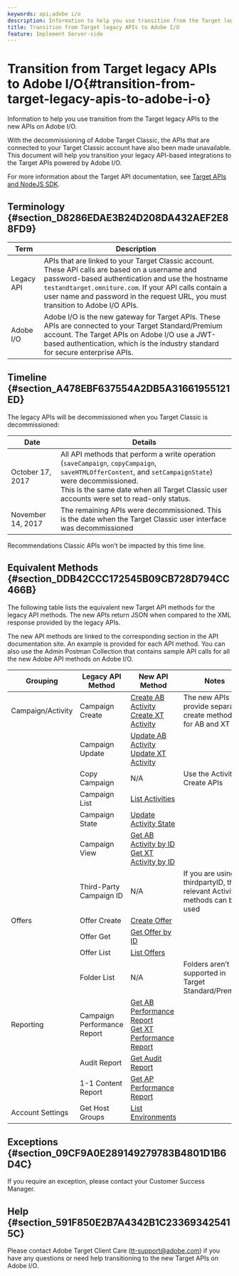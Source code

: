 ```yaml
---
keywords: api;adobe i/o
description: Information to help you use transition from the Target legacy APIs to the new APIs on Adobe I/O.
title: Transition from Target legacy APIs to Adobe I/O
feature: Implement Server-side
---
```


# Transition from Target legacy APIs to Adobe I/O{#transition-from-target-legacy-apis-to-adobe-i-o}

Information to help you use transition from the Target legacy APIs to the new APIs on Adobe I/O.

With the decommissioning of Adobe Target Classic, the APIs that are connected to your Target Classic account have also been made unavailable. This document will help you transition your legacy API-based integrations to the Target APIs powered by Adobe I/O.

For more information about the Target API documentation, see [Target APIs and NodeJS SDK](/help/c-implementing-target/c-api-and-sdk-overview/api-and-sdk-overview.md#concept_5718EC1FF2ED4436935D0BCCD7AA29A6).

## Terminology {#section_D8286EDAE3B24D208DA432AEF2E88FD9}

| Term | Description |
|--- |--- |
|Legacy API|APIs that are linked to your Target Classic account. These API calls are based on a username and password-based authentication and use the hostname `testandtarget.omniture.com`. If your API calls contain a user name and password in the request URL, you must transition to Adobe I/O APIs.|
|Adobe I/O|Adobe I/O is the new gateway for Target APIs. These APIs are connected to your Target Standard/Premium account. The Target APIs on Adobe I/O use a JWT-based authentication, which is the industry standard for secure enterprise APIs.|

## Timeline {#section_A478EBF637554A2DB5A31661955121ED}

The legacy APIs will be decommissioned when you Target Classic is decommissioned:

| Date | Details |
|--- |--- |
|October 17, 2017|All API methods that perform a write operation (`saveCampaign`, `copyCampaign`, `saveHTMLOfferContent`, and `setCampaignState`) were decommissioned.<br>This is the same date when all Target Classic user accounts were set to read-only status.|
|November 14, 2017|The remaining APIs were decommissioned. This is the date when the Target Classic user interface was decommissioned|

Recommendations Classic APIs won’t be impacted by this time line.

## Equivalent Methods {#section_DDB42CCC172545B09CB728D794CC466B}

The following table lists the equivalent new Target API methods for the legacy API methods. The new APIs return JSON when compared to the XML response provided by the legacy APIs.

The new API methods are linked to the corresponding section in the API documentation site. An example is provided for each API method. You can also use the Admin Postman Collection that contains sample API calls for all the new Adobe API methods on Adobe I/O.

| Grouping | Legacy API Method | New API Method | Notes |
|--- |--- |--- |--- |
|Campaign/Activity|Campaign Create|[Create AB Activity](http://developers.adobetarget.com/api/#create-ab-activity)<br>[Create XT Activity](http://developers.adobetarget.com/api/#create-xt-activity)|The new APIs provide separate create methods for AB and XT|
||Campaign Update|[Update AB Activity](http://developers.adobetarget.com/api/#update-ab-activity)<br>[Update XT Activity](http://developers.adobetarget.com/api/#update-xt-activity)||
||Copy Campaign|N/A|Use the Activity Create APIs|
||Campaign List|[List Activities](http://developers.adobetarget.com/api/#list-activities)||
||Campaign State|[Update Activity State](http://developers.adobetarget.com/api/#update-activity-state)||
||Campaign View|[Get AB Activity by ID](http://developers.adobetarget.com/api/#get-ab-activity-by-id)<br>[Get XT Activity by ID](http://developers.adobetarget.com/api/#get-xt-activity-by-id)||
||Third-Party Campaign ID|N/A|If you are using a thirdpartyID, the relevant Activity methods can be used|
|Offers|Offer Create|[Create Offer](http://developers.adobetarget.com/api/#create-offer)||
||Offer Get|[Get Offer by ID](http://developers.adobetarget.com/api/#get-offer-by-id)||
||Offer List|[List Offers](http://developers.adobetarget.com/api/#list-offers)||
||Folder List|N/A|Folders aren’t supported in Target Standard/Premium|
|Reporting|Campaign Performance Report|[Get AB Performance Report](http://developers.adobetarget.com/api/#get-ab-performance-report)<br>[Get XT Performance Report](http://developers.adobetarget.com/api/#get-xt-performance-report)||
||Audit Report|[Get Audit Report](http://developers.adobetarget.com/api/#get-audit-report)||
||1-1 Content Report|[Get AP Performance Report](http://developers.adobetarget.com/api/#get-ap-activity-performance-report)||
|Account Settings|Get Host Groups|[List Environments](http://developers.adobetarget.com/api/#list-environments)||

## Exceptions {#section_09CF9A0E289149279783B4801D1B6D4C}

If you require an exception, please contact your Customer Success Manager.

## Help {#section_591F850E2B7A4342B1C233693425415C}

Please contact Adobe Target Client Care (tt-support@adobe.com) if you have any questions or need help transitioning to the new Target APIs on Adobe I/O. 
